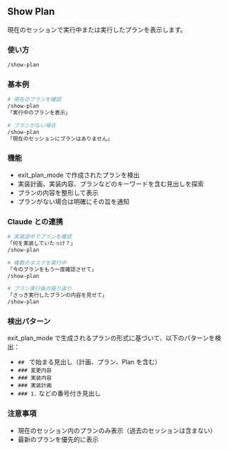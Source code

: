 ## Show Plan

現在のセッションで実行中または実行したプランを表示します。

### 使い方

```bash
/show-plan
```

### 基本例

```bash
# 現在のプランを確認
/show-plan
「実行中のプランを表示」

# プランがない場合
/show-plan
「現在のセッションにプランはありません」
```

### 機能

- exit_plan_mode で作成されたプランを検出
- 実装計画、実装内容、プランなどのキーワードを含む見出しを探索
- プランの内容を整形して表示
- プランがない場合は明確にその旨を通知

### Claude との連携

```bash
# 実装途中でプランを確認
「何を実装していたっけ？」
/show-plan

# 複数のタスクを実行中
「今のプランをもう一度確認させて」
/show-plan

# プラン実行後の振り返り
「さっき実行したプランの内容を見せて」
/show-plan
```

### 検出パターン

exit_plan_mode で生成されるプランの形式に基づいて、以下のパターンを検出：

- `## ` で始まる見出し（計画、プラン、Plan を含む）
- `### 変更内容`
- `### 実装内容`
- `### 実装計画`
- `### 1.` などの番号付き見出し

### 注意事項

- 現在のセッション内のプランのみ表示（過去のセッションは含まない）
- 最新のプランを優先的に表示
